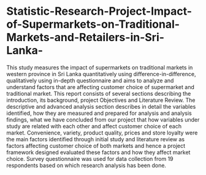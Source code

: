# Statistic-Research-Project-Impact-of-Supermarkets-on-Traditional-Markets-and-Retailers-in-Sri-Lanka-
This study measures the impact of supermarkets on traditional markets in western province in Sri Lanka quantitatively using difference-in-difference, qualitatively using in-depth questionnaire and aims to analyze and understand factors that are affecting customer choice of supermarket and traditional market. This report consists of several sections describing the introduction, its background, project Objectives and Literature Review. The descriptive and advanced analysis section describes in detail the variables identified, how they are measured and prepared for analysis and analysis findings, what we have concluded from our project that how variables under study are related with each other and affect customer choice of each market. Convenience, variety, product quality, prices and store loyalty were the main factors identified through initial study and literature review as factors affecting customer choice of both markets and hence a project framework designed evaluated these factors and how they affect market choice. Survey questionnaire was used for data collection from 19 respondents based on which research analysis has been done.


